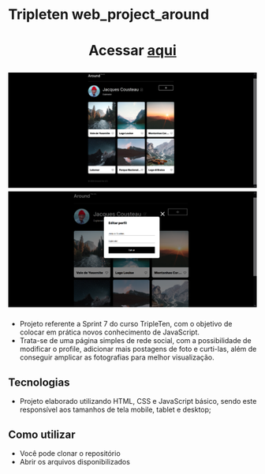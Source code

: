 # Tripleten web_project_around
<h1 align="center">
  <p>Acessar <a href="https://borges-camila.github.io/web_project_around/">aqui</a></p>
  <img src="./github/Page-1.png">
  <img src="./github/Page-2.png">
</h1>
 
- Projeto referente a Sprint 7 do curso TripleTen, com o objetivo de colocar em prática novos conhecimento de JavaScript.
- Trata-se de uma página simples de rede social, com a possibilidade de modificar o profile, adicionar mais postagens de foto e curti-las, além de conseguir amplicar as fotografias para melhor visualização. 

## Tecnologias

- Projeto elaborado utilizando HTML, CSS e JavaScript básico, sendo este responsível aos tamanhos de tela mobile, tablet e desktop; 

## Como utilizar

- Você pode clonar o repositório
- Abrir os arquivos disponibilizados
